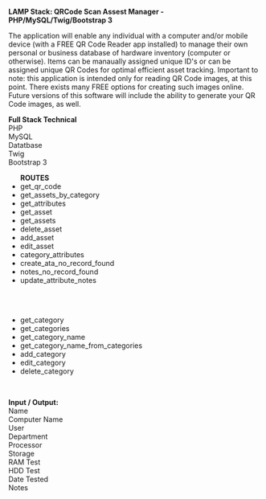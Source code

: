 <b>LAMP Stack: QRCode Scan Assest Manager - PHP/MySQL/Twig/Bootstrap 3</b>


The application will enable any individual with a computer and/or mobile device (with a FREE QR Code Reader app installed) to manage their own personal or business database of hardware inventory (computer or otherwise). Items can be manaually assigned unique ID's or can be assigned unique QR Codes for optimal efficient asset tracking. Important to note: this application is intended only for reading QR Code images, at this point. There exists many FREE options for creating such images online. Future versions of this software will include the ability to generate your QR Code images, as well.

<b>Full Stack Technical</b><br> 
PHP<br> MySQL<br> Datatbase<br> Twig<br> Bootstrap 3

<ul><b>ROUTES</b> 
<li>get_qr_code</li>
<li>get_assets_by_category</li> 
<li>get_attributes</li>  
<li>get_asset</li>  
<li>get_assets </li> 
<li>delete_asset </li> 
<li>add_asset</li>  
<li>edit_asset </li> 
<li>category_attributes </li> 
<li>create_ata_no_record_found </li> 
<li>notes_no_record_found </li> 
<li>update_attribute_notes</li> 
 
 <br><br>
 <li>get_category </li> 
<li>get_categories </li> 
<li>get_category_name </li> 
<li>get_category_name_from_categories </li> 
<li>add_category </li> 
<li>edit_category </li> 
<li>delete_category</li> 
</ul><br>
<p>
<b>Input / Output: </b><br>
Name <br>
Computer Name<br>
User <br>
Department <br>
Processor <br>
Storage <br>
RAM Test <br>
HDD Test <br>
Date Tested <br>
Notes<br><br>
</p>
